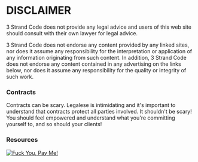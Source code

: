 # DISCLAIMER 

3 Strand Code does not provide any legal advice and users of this web site should consult with 
their own lawyer for legal advice.

3 Strand Code does not endorse any content provided by any linked sites, nor does it 
assume any responsibility for the interpretation or application of any information 
originating from such content. In addition, 3 Strand Code does not endorse any content 
contained in any advertising on the links below, nor does it assume any responsibility for the 
quality or integrity of such work.

### Contracts

Contracts can be scary. Legalese is intimidating and it's important to understand 
that contracts protect all parties involved. It shouldn't be scary! You should feel
empowered and understand what you're committing yourself to, and so should your 
clients! 

### Resources

[![Fuck You, Pay Me!](https://img.youtube.com/vi/jVkLVRt6c1U/0.jpg)](https://www.youtube.com/watch?v=jVkLVRt6c1U)
